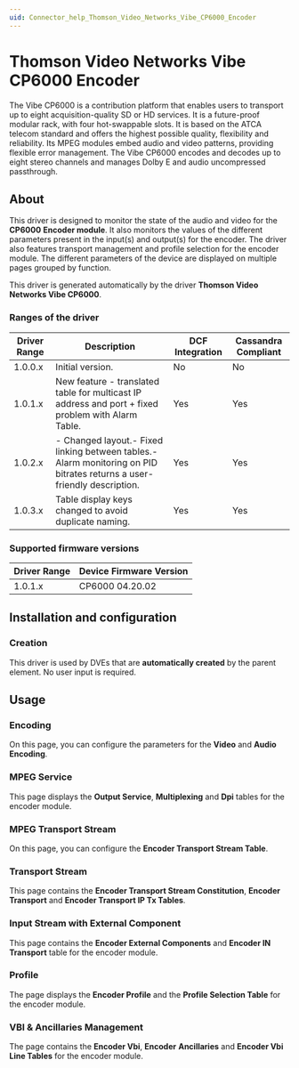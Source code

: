 ```yaml
---
uid: Connector_help_Thomson_Video_Networks_Vibe_CP6000_Encoder
---
```


# Thomson Video Networks Vibe CP6000 Encoder

The Vibe CP6000 is a contribution platform that enables users to transport up to eight acquisition-quality SD or HD services. It is a future-proof modular rack, with four hot-swappable slots. It is based on the ATCA telecom standard and offers the highest possible quality, flexibility and reliability. Its MPEG modules embed audio and video patterns, providing flexible error management. The Vibe CP6000 encodes and decodes up to eight stereo channels and manages Dolby E and audio uncompressed passthrough.

## About

This driver is designed to monitor the state of the audio and video for the **CP6000** **Encoder module**. It also monitors the values of the different parameters present in the input(s) and output(s) for the encoder. The driver also features transport management and profile selection for the encoder module. The different parameters of the device are displayed on multiple pages grouped by function.

This driver is generated automatically by the driver **Thomson Video Networks Vibe CP6000**.

### Ranges of the driver

| **Driver Range** | **Description**                                                                                                          | **DCF Integration** | **Cassandra Compliant** |
|------------------|--------------------------------------------------------------------------------------------------------------------------|---------------------|-------------------------|
| 1.0.0.x          | Initial version.                                                                                                         | No                  | No                      |
| 1.0.1.x          | New feature - translated table for multicast IP address and port + fixed problem with Alarm Table.                       | Yes                 | Yes                     |
| 1.0.2.x          | \- Changed layout.- Fixed linking between tables.- Alarm monitoring on PID bitrates returns a user-friendly description. | Yes                 | Yes                     |
| 1.0.3.x          | Table display keys changed to avoid duplicate naming.                                                                    | Yes                 | Yes                     |

### Supported firmware versions

| **Driver Range** | **Device Firmware Version** |
|------------------|-----------------------------|
| 1.0.1.x          | CP6000 04.20.02             |

## Installation and configuration

### Creation

This driver is used by DVEs that are **automatically created** by the parent element. No user input is required.

## Usage

### Encoding

On this page, you can configure the parameters for the **Video** and **Audio** **Encoding**.

### MPEG Service

This page displays the **Output Service**, **Multiplexing** and **Dpi** tables for the encoder module.

### MPEG Transport Stream

On this page, you can configure the **Encoder Transport Stream Table**.

### Transport Stream

This page contains the **Encoder Transport Stream Constitution**, **Encoder** **Transport** and **Encoder Transport IP Tx Tables**.

### Input Stream with External Component

This page contains the **Encoder External Components** and **Encoder IN Transport** table for the encoder module.

### Profile

The page displays the **Encoder Profile** and the **Profile Selection Table** for the encoder module.

### VBI & Ancillaries Management

The page contains the **Encoder Vbi**, **Encoder** **Ancillaries** and **Encoder Vbi Line Tables** for the encoder module.
